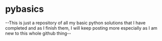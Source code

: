 # pybasics
--This is just a repository of all my basic python solutions that I have completed and as I finish them, I will keep posting more especially as I am new to this whole github thing--
